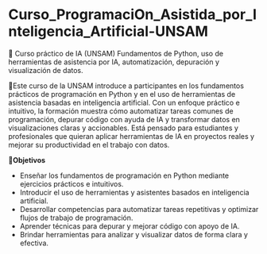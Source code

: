 # Curso_ProgramaciOn_Asistida_por_Inteligencia_Artificial-UNSAM
📢 Curso práctico de IA (UNSAM) Fundamentos de Python, uso de herramientas de asistencia por IA, automatización, depuración y visualización de datos.

📌Este curso de la UNSAM introduce a participantes en los fundamentos prácticos de programación en Python y en el uso de herramientas de asistencia basadas en inteligencia artificial. Con un enfoque práctico e intuitivo, la formación muestra cómo automatizar tareas comunes de programación, depurar código con ayuda de IA y transformar datos en visualizaciones claras y accionables. Está pensado para estudiantes y profesionales que quieran aplicar herramientas de IA en proyectos reales y mejorar su productividad en el trabajo con datos.

🚀**Objetivos** 
- Enseñar los fundamentos de programación en Python mediante ejercicios prácticos e intuitivos.
- Introducir el uso de herramientas y asistentes basados en inteligencia artificial.
- Desarrollar competencias para automatizar tareas repetitivas y optimizar flujos de trabajo de programación.
- Aprender técnicas para depurar y mejorar código con apoyo de IA.
- Brindar herramientas para analizar y visualizar datos de forma clara y efectiva.
